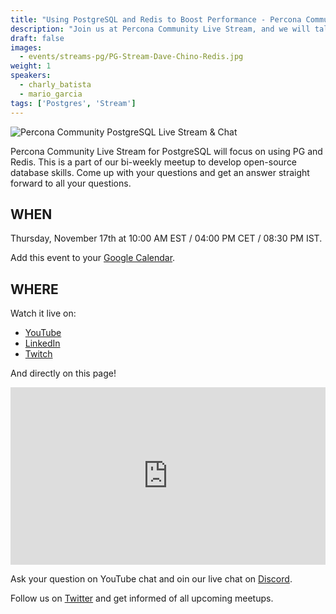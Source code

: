 ```yaml
---
title: "Using PostgreSQL and Redis to Boost Performance - Percona Community PostgreSQL Live Stream & Chat - November 17th"
description: "Join us at Percona Community Live Stream, and we will talk about how to use PG and Redis to boost performance with database experts on Thursday, November 17th at 10:00 AM EST / 04:00 PM CET / 08:30 PM IST"
draft: false
images:
  - events/streams-pg/PG-Stream-Dave-Chino-Redis.jpg
weight: 1
speakers:
  - charly_batista
  - mario_garcia
tags: ['Postgres', 'Stream']
---
```

![Percona Community PostgreSQL Live Stream & Chat](events/streams-pg/PG-Stream-Dave-Chino-Redis.jpg)
 
Percona Community Live Stream for PostgreSQL will focus on using PG and Redis. This is a part of our bi-weekly meetup to develop open-source database skills. Come up with your questions and get an answer straight forward to all your questions.
 
## WHEN
 
Thursday, November 17th at 10:00 AM EST / 04:00 PM CET / 08:30 PM IST.

Add this event to your [Google Calendar](https://links.restream.io/u/click?_t=7c71e062a2f54e62870e627696e7facb&_m=68f2859781ad4d1683d2753ac71054c3&_e=amIFXd3zDY7eFaG2T1bkot9AR8pkutbWdDKi7isscHwQ83teLCi9WQ1q3XEsUjb0WfDEXvgZrQuE0nY1KAB5MIFKIezzk1nzwItRM_3x8O8VYHt39j3UR1JtZEfUo4zuXgzVuEOBq_BAVthbKXk2p8EC-N3yI_wbmxwtpRIiPceRQgurHrlieFp5yvdpieuG-YvkQ4uYCR8--szY1CinhvfPVd6oLFlVi39VJNFUvMAbsV49pOkL2DX_c6QouUTD2RZIQWR2bLjGj7ahUtYhdNJRpIUduO9PPQpzV3KiA5A2qJ-r_Vy3BoAk6UM1VZk8kLqImgmOtrsbjtTHCCY_wKKZPYGl3YLV1NhsQFeBPQnP9AZXQf1X3bdWt3dgLUxcx5aJkWJyHmCdjK3LTl6dOpVHh3GJo9xvCh7QCstLtuVrVmrECGyww_Bvv0UYCSJPliChK1_8rHREZxDus9lo1WeboKJ2npTSlpwftWroZZ-SyxR8qFXlcs46p9E3QeIBi5hAeQ8n5GSUaUDhjQq0oOIW-s6y1ud0ke0qUy5fimpOmfD6OXj56v0VeTy7h2600j3hFpUQDCnY2efx9AqWtYtNTzt0bpWiACzNAyvENpeJAe9Te_m-cLZlT-UL6Vye0_Rd9y75m6XMsLYX_EtdY86NmtgF-8bqmVvxNeJ8YncZp8ijLe1_0Jn7-CLutc0qY-_bW4sP7j6WCHRJjPiSfo21TL16bEGvaWTIieI1MsLRkeERJpE1RVC-Ceb1lApfgE1lh_qUcZboBnG1EOP3dE3a2dIi8ctV0s0TYdKoQWqxlLGBywftFj-cztmG5b7hAifCkFrf1hM_Yf0xhtSReBZlx4bLM3VD4wCzy2mlO4_LysGZLWI6t-sNp6Fbvd7A5GP9Pc0lypCYV1IYyIPbwX6AgKA-zdvEo0RfGWaFI2fGTzcVdVaqYzUiAr76hRxucsLP1BI779WiKcKCtTUP1W1Pde376xXKwWNQObk4Pqa1TFZFGgLq3aKHhvDg6_i-).
 
## WHERE

Watch it live on:
* [YouTube](https://www.youtube.com/watch?v=56J7aTeSgOM)
* [LinkedIn](https://www.linkedin.com/feed/update/urn:li:ugcPost:6998212129371676672)
* [Twitch](https://www.twitch.tv/perconacommunity)

And directly on this page! 

<div style="padding:56.25% 0 0 0;position:relative;"><iframe src="https://player.restream.io/?token=61ab589a505d44d39e3e834e3e418d12" allow="autoplay" allowfullscreen frameborder="0" style="position:absolute;top:0;left:0;width:100%;height:100%;"/></iframe></div>

Ask your question on YouTube chat and oin our live chat on [Discord](http://per.co.na/discord).

Follow us on [Twitter](https://twitter.com/PerconaBytes) and get informed of all upcoming meetups.

